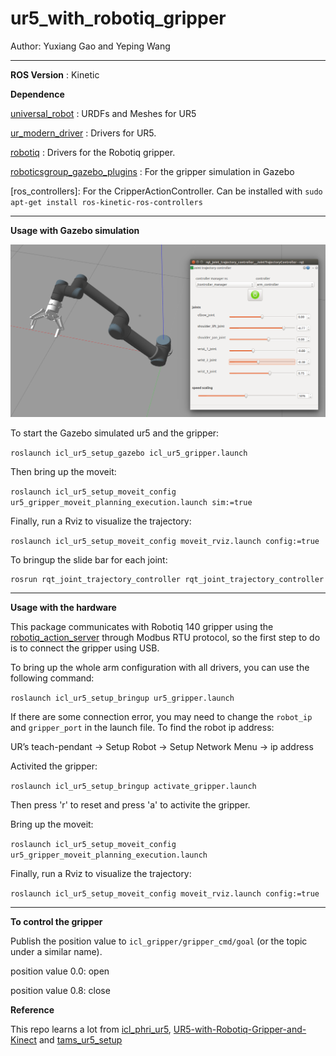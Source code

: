 # ur5_with_robotiq_gripper
Author: Yuxiang Gao and Yeping Wang

---
__ROS Version__ : Kinetic

__Dependence__

[universal_robot](https://github.com/ros-industrial/universal_robot) : URDFs and Meshes for UR5

[ur_modern_driver](https://github.com/ros-industrial/ur_modern_driver) : Drivers for UR5.

[robotiq](https://github.com/ros-industrial/robotiq) : Drivers for the Robotiq gripper.

[roboticsgroup_gazebo_plugins](https://github.com/roboticsgroup/roboticsgroup_gazebo_plugins) : For the gripper simulation in Gazebo

[ros_controllers]: For the CripperActionController. Can be installed with `sudo apt-get install ros-kinetic-ros-controllers`

---

__Usage with Gazebo simulation__

![](img/simulation.png)

To start the Gazebo simulated ur5 and the gripper:

```roslaunch icl_ur5_setup_gazebo icl_ur5_gripper.launch```

Then bring up the moveit:

```roslaunch icl_ur5_setup_moveit_config ur5_gripper_moveit_planning_execution.launch sim:=true```

Finally, run a Rviz to visualize the trajectory:

```roslaunch icl_ur5_setup_moveit_config moveit_rviz.launch config:=true```

To bringup the slide bar for each joint:
```
rosrun rqt_joint_trajectory_controller rqt_joint_trajectory_controller
```

---

__Usage with the hardware__

This package communicates with Robotiq 140 gripper using the [robotiq_action_server](https://github.com/ros-industrial/robotiq/tree/kinetic-devel/robotiq_2f_gripper_action_server) through Modbus RTU protocol, so the first step to do is to connect the gripper using USB.

To bring up the whole arm configuration with all drivers, you can use the following command:

```roslaunch icl_ur5_setup_bringup ur5_gripper.launch```

If there are some connection error, you may need to change the `robot_ip` and `gripper_port` in the launch file. To find the robot ip address:

UR’s teach-pendant -> Setup Robot -> Setup Network Menu -> ip address

Activited the gripper:

```roslaunch icl_ur5_setup_bringup activate_gripper.launch```

Then press 'r' to reset and press 'a' to activite the gripper.

Bring up the moveit:

```roslaunch icl_ur5_setup_moveit_config ur5_gripper_moveit_planning_execution.launch```

Finally, run a Rviz to visualize the trajectory:

```roslaunch icl_ur5_setup_moveit_config moveit_rviz.launch config:=true```

---

__To control the gripper__

Publish the position value to `icl_gripper/gripper_cmd/goal` (or the topic under a similar name). 

position value 0.0: open

position value 0.8: close

__Reference__

This repo learns a lot from [icl_phri_ur5](https://github.com/intuitivecomputing/icl_phri_ur5), [UR5-with-Robotiq-Gripper-and-Kinect](https://github.com/philwall3/UR5-with-Robotiq-Gripper-and-Kinect) and [tams_ur5_setup](https://github.com/TAMS-Group/tams_ur5_setup)
